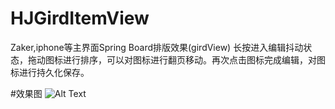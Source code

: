 # HJGirdItemView 
Zaker,iphone等主界面Spring Board排版效果(girdView)
长按进入编辑抖动状态，拖动图标进行排序，可以对图标进行翻页移动。再次点击图标完成编辑，对图标进行持久化保存。 

#效果图
![Alt Text](https://github.com/huluo666/HJGirdItemView/blob/master/HJGirdItemView/Screenshots/appscreens.gif)
